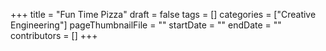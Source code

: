 +++
title = "Fun Time Pizza"
draft = false
tags = []
categories = ["Creative Engineering"]
pageThumbnailFile = ""
startDate = ""
endDate = ""
contributors = []
+++
